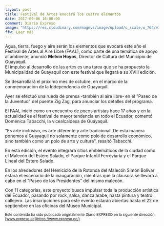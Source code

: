 ```yaml
---
layout: post
title: Festival de Artes evocará los cuatro elementos
date: 2017-09-06 16:00:00
comment: Diario Expreso
image: "https://res.cloudinary.com/magnvs/image/upload/c_scale,w_764/v1504736424/ruedafaal_jzvn4w.jpg"
ffw: Leer más
---
```

Agua, tierra, fuego y aire serán los elementos que evocará este año el Festival de Artes al Aire Libre (FAAL), como parte de una temática de apoyo al ambiente, anunció **Melvin Hoyos**, Director de Cultura del Municipio de Guayaquil.<br />El impulso al desarrollo de las artes es una tarea que se ha propuesto la Municipalidad de Guayaquil con este festival que llegará a su XVIII edición.  

Se desarrollará el próximo mes de octubre, en el marco de la conmemoración de la Independencia de Guayaquil.  

Ayer se efectuó una rueda de prensa -también al aire libre- en el "Paseo de la Juventud" del puente Zig Zag, para anunciar los detalles del programa.  

El FAAL inició como un encuentro de pocos artistas hace 17 años y en la actualidad es el festival de mayor tendencia en todo el Ecuador, comentó Doménica Tabacchi, la vicealcaldesa de Guayaquil.  

"Es arte inclusivo, es arte diferente y arte tradicional. De esta manera ponemos a Guayaquil no solamente como polo de desarrollo económico, sino también como un polo de arte y cultura", resaltó Tabacchi.  

En esta edición, el evento integrará sitios emblemáticos de la ciudad como el Malecón del  Estero Salado, el Parque Infantil Ferroviaria y el Parque Lineal del Estero Salado.  

En los alrededores del Hemiciclo de la Rotonda del Malecón Simón Bolívar estará el escenario de la inauguración, mientras que la clausura se llevará a cabo en el "Paseo de los Presidentes" del mismo malecón.  

Con 11 categorías, este proyecto busca impulsar toda la producción artística del Ecuador, pasando por rock, salsa, danza árabe, hasta pintura y teatro callejero. Las inscripciones para este evento estarán abiertas hasta el 22 de septiembre en las oficinas del Museo Municipal.

<small>Este contenido ha sido publicado originalmente Diario EXPRESO en la siguiente dirección: [www.expreso.ec](https://www.expreso.ec/)</small>
